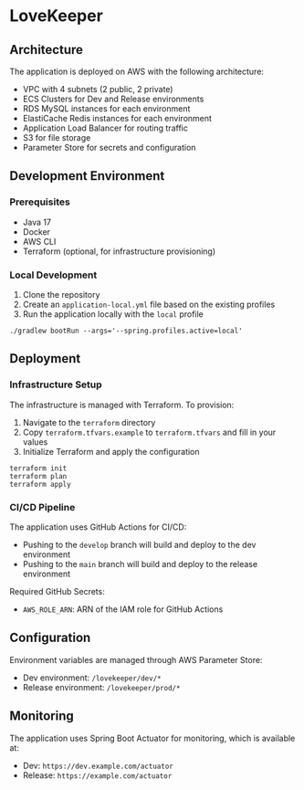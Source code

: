 # LoveKeeper

## Architecture

The application is deployed on AWS with the following architecture:

- VPC with 4 subnets (2 public, 2 private)
- ECS Clusters for Dev and Release environments
- RDS MySQL instances for each environment
- ElastiCache Redis instances for each environment
- Application Load Balancer for routing traffic
- S3 for file storage
- Parameter Store for secrets and configuration

## Development Environment

### Prerequisites

- Java 17
- Docker
- AWS CLI
- Terraform (optional, for infrastructure provisioning)

### Local Development

1. Clone the repository
2. Create an `application-local.yml` file based on the existing profiles
3. Run the application locally with the `local` profile

```shell
./gradlew bootRun --args='--spring.profiles.active=local'
```

## Deployment

### Infrastructure Setup

The infrastructure is managed with Terraform. To provision:

1. Navigate to the `terraform` directory
2. Copy `terraform.tfvars.example` to `terraform.tfvars` and fill in your values
3. Initialize Terraform and apply the configuration

```shell
terraform init
terraform plan
terraform apply
```

### CI/CD Pipeline

The application uses GitHub Actions for CI/CD:

- Pushing to the `develop` branch will build and deploy to the dev environment
- Pushing to the `main` branch will build and deploy to the release environment

Required GitHub Secrets:

- `AWS_ROLE_ARN`: ARN of the IAM role for GitHub Actions

## Configuration

Environment variables are managed through AWS Parameter Store:

- Dev environment: `/lovekeeper/dev/*`
- Release environment: `/lovekeeper/prod/*`

## Monitoring

The application uses Spring Boot Actuator for monitoring, which is available at:

- Dev: `https://dev.example.com/actuator`
- Release: `https://example.com/actuator`
